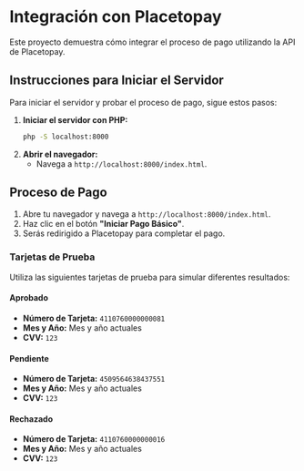 # Integración con Placetopay

Este proyecto demuestra cómo integrar el proceso de pago utilizando la API de Placetopay.

## Instrucciones para Iniciar el Servidor

Para iniciar el servidor y probar el proceso de pago, sigue estos pasos:

1. **Iniciar el servidor con PHP:**
    ```sh
    php -S localhost:8000
    ```
2. **Abrir el navegador:**
    - Navega a `http://localhost:8000/index.html`.

## Proceso de Pago

1. Abre tu navegador y navega a `http://localhost:8000/index.html`.
2. Haz clic en el botón **"Iniciar Pago Básico"**.
3. Serás redirigido a Placetopay para completar el pago.

### Tarjetas de Prueba

Utiliza las siguientes tarjetas de prueba para simular diferentes resultados:

#### Aprobado
- **Número de Tarjeta:** `4110760000000081`
- **Mes y Año:** Mes y año actuales
- **CVV:** `123`

#### Pendiente
- **Número de Tarjeta:** `4509564638437551`
- **Mes y Año:** Mes y año actuales
- **CVV:** `123`

#### Rechazado
- **Número de Tarjeta:** `4110760000000016`
- **Mes y Año:** Mes y año actuales
- **CVV:** `123`
